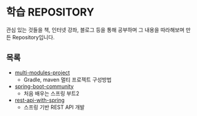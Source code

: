 # 학습 REPOSITORY
관심 있는 것들을 책, 인터넷 강좌, 블로그 등을 통해 공부하며 그 내용을 따라해보며 만든 Repository입니다.
## 목록
- [multi-modules-project](https://github.com/jaesay/study/tree/master/multi-module-project)
    - Gradle, maven 멀티 프로젝트 구성방법 
- [spring-boot-community](https://github.com/jaesay/study/tree/master/spring-boot-community)
    - 처음 배우는 스프링 부트2
- [rest-api-with-spring](https://github.com/jaesay/study/tree/master/rest-api-with-spring)
    - 스프링 기반 REST API 개발
